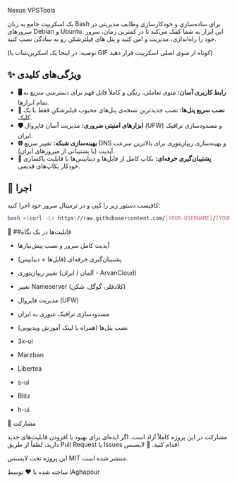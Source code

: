 Nexus VPSTools

یک اسکریپت جامع به زبان Bash برای ساده‌سازی و خودکارسازی وظایف مدیریتی در سرورهای Debian و Ubuntu. این ابزار به شما کمک می‌کند تا در کمترین زمان، سرور خود را راه‌اندازی، مدیریت و امن کنید و پنل های فیلترشکن رو به سادگی نصب کنید.

(توصیه: در اینجا یک اسکرین‌شات یا GIF کوتاه از منوی اصلی اسکریپت قرار دهید)

## ✨ ویژگی‌های کلیدی
- **🖥️ رابط کاربری آسان:** منوی تعاملی، رنگی و کاملاً قابل فهم برای دسترسی سریع به تمام ابزارها.
- **🚀 نصب سریع پنل‌ها:** نصب جدیدترین نسخه‌ی پنل‌های محبوب فیلترشکن فقط با یک کلیک.
- **🛡️ ابزارهای امنیتی ضروری:** مدیریت آسان فایروال (UFW) و مسدودسازی ترافیک ایران.
- **🌐 بهینه‌سازی شبکه:** تغییر سریع DNS و بهینه‌سازی ریپازیتوری برای بالاترین سرعت آپدیت (با پشتیبانی از میرورهای ایران).
- **💾 پشتیبان‌گیری حرفه‌ای:** بکاپ کامل از فایل‌ها و دیتابیس‌ها با قابلیت پاکسازی خودکار بکاپ‌های قدیمی.


## 🚀 اجرا
کافیست دستور زیر را کپی و در ترمینال سرور خود اجرا کنید:

```bash
bash <(curl -Ls https://raw.githubusercontent.com/[YOUR-USERNAME]/[YOUR-REPO-NAME]/main/nexus.sh)
```

📂 ##قابلیت‌ها در یک نگاه
- آپدیت کامل سرور و نصب پیش‌نیازها
- پشتیبان‌گیری حرفه‌ای (فایل‌ها + دیتابیس)
- تغییر ریپازیتوری (آلمان / ایران - ArvanCloud)
- تغییر Nameserver (کلادفلر، گوگل، شکن)
- مدیریت فایروال (UFW)
- مسدودسازی ترافیک عبوری به ایران
- نصب پنل‌ها (همراه با لینک آموزش ویدیویی)

- 3x-ui
- Marzban
- Libertea
- s-ui
- Blitz
- h-ui



🤝 مشارکت

مشارکت در این پروژه کاملاً آزاد است. اگر ایده‌ای برای بهبود یا افزودن قابلیت‌های جدید دارید، لطفاً از طریق Pull Request یا Issues اقدام کنید.
📜 لایسنس

این پروژه تحت لایسنس MIT منتشر شده است.

ساخته شده با ❤️ توسط iAghapour
